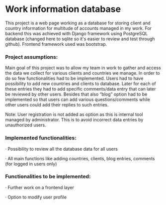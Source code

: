 # Work information database

This project is a web page working as a database for storing client and country information for multitude of accounts managed in my work. For backend this was achieved with Django framework using PostgreSQL database (changed here to sqlite so it's easier to review and test through github). Frontend framework used was bootstrap.

### Project assumptions:

Main goal of this project was to allow my team in work to gather and access the data we collect for various clients and countries we manage. In order to do so few functionalities had to be implemented. Users had to have possibility to add new countries and clients to database. Later for each of these entries they had to add specific comments/data entry that can later be reviewed by other users. Besides that also “blog” option had to be implemented so that users can add various questions/comments while other users could add their replies to such entries.

Note: User registration is not added as option as this is internal tool managed by administrator. This is to avoid incorrect data entries by unauthorized users.  

### Implemented functionalities:

· Possibility to review all the database data for all users

· All main functions like adding countries, clients, blog entries, comments (for logged in users only)

### Functionalities to be implemented:

· Further work on a frontend layer

· Option to modify user profile
